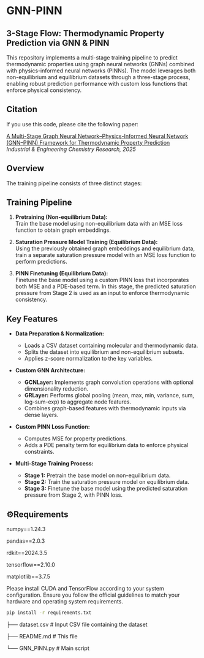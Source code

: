 # GNN-PINN

## 3-Stage Flow: Thermodynamic Property Prediction via GNN & PINN

This repository implements a multi-stage training pipeline to predict thermodynamic properties using graph neural networks (GNNs) combined with physics-informed neural networks (PINNs). The model leverages both non-equilibrium and equilibrium datasets through a three-stage process, enabling robust prediction performance with custom loss functions that enforce physical consistency.

## Citation

If you use this code, please cite the following paper:

[A Multi-Stage Graph Neural Network–Physics-Informed Neural Network (GNN–PINN) Framework for Thermodynamic Property Prediction](https://doi.org/10.1021/acs.iecr.5c02302)  
*Industrial & Engineering Chemistry Research, 2025*

## Overview

The training pipeline consists of three distinct stages:

## Training Pipeline

1. **Pretraining (Non-equilibrium Data):**  
   Train the base model using non-equilibrium data with an MSE loss function to obtain graph embeddings.

2. **Saturation Pressure Model Training (Equilibrium Data):**  
   Using the previously obtained graph embeddings and equilibrium data, train a separate saturation pressure model with an MSE loss function to perform predictions.

3. **PINN Finetuning (Equilibrium Data):**  
   Finetune the base model using a custom PINN loss that incorporates both MSE and a PDE-based term. In this stage, the predicted saturation pressure from Stage 2 is used as an input to enforce thermodynamic consistency.

## Key Features

- **Data Preparation & Normalization:**  
  - Loads a CSV dataset containing molecular and thermodynamic data.
  - Splits the dataset into equilibrium and non-equilibrium subsets.
  - Applies z-score normalization to the key variables. 

- **Custom GNN Architecture:**  
  - **GCNLayer:** Implements graph convolution operations with optional dimensionality reduction.
  - **GRLayer:** Performs global pooling (mean, max, min, variance, sum, log-sum-exp) to aggregate node features.
  - Combines graph-based features with thermodynamic inputs via dense layers.

- **Custom PINN Loss Function:**  
  - Computes MSE for property predictions.
  - Adds a PDE penalty term for equilibrium data to enforce physical constraints.

- **Multi-Stage Training Process:**  
  - **Stage 1:** Pretrain the base model on non-equilibrium data.
  - **Stage 2:** Train the saturation pressure model on equilibrium data.
  - **Stage 3:** Finetune the base model using the predicted saturation pressure from Stage 2, with PINN loss.


## ⚙️Requirements

numpy==1.24.3

pandas==2.0.3

rdkit==2024.3.5

tensorflow==2.10.0

matplotlib==3.7.5

Please install CUDA and TensorFlow according to your system configuration. Ensure you follow the official guidelines to match your hardware and operating system requirements.

```bash
pip install -r requirements.txt
```

├── dataset.csv               # Input CSV file containing the dataset

├── README.md                 # This file

└──  GNN_PINN.py              # Main script 

